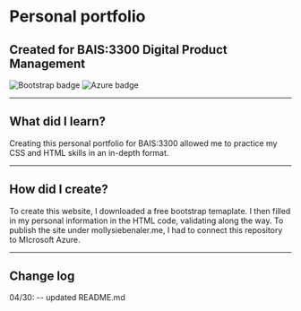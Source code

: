 # Personal portfolio
## Created for BAIS:3300 Digital Product Management
![Bootstrap badge](https://img.shields.io/badge/Bootstrap-563D7C?style=for-the-badge&logo=bootstrap&logoColor=white)
![Azure badge](https://img.shields.io/badge/Microsoft_Azure-0089D6?style=for-the-badge&logo=microsoft-azure&logoColor=white)


---

## What did I learn?
Creating this personal portfolio for BAIS:3300 allowed me to practice my CSS and HTML skills in an in-depth format. 

---

## How did I create?
To create this website, I downloaded a free bootstrap temaplate.  I then filled in my personal information in the HTML code, validating along the way.  To publish the site under mollysiebenaler.me, I had to connect this repository to MIcrosoft Azure. 


---

## Change log
04/30: -- updated README.md
